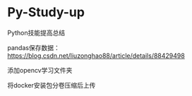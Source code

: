 # Py-Study-up
Python技能提高总结

pandas保存数据：
https://blog.csdn.net/liuzonghao88/article/details/88429498


添加opencv学习文件夹

将docker安装包分卷压缩后上传
